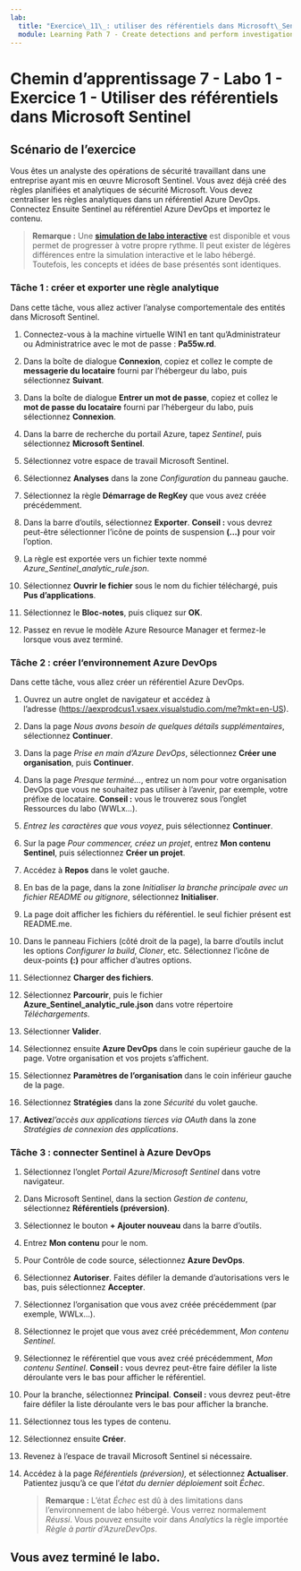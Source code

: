 ```yaml
---
lab:
  title: "Exercice\_11\_: utiliser des référentiels dans Microsoft\_Sentinel"
  module: Learning Path 7 - Create detections and perform investigations using Microsoft Sentinel
---
```


# Chemin d’apprentissage 7 - Labo 1 - Exercice 1 - Utiliser des référentiels dans Microsoft Sentinel

## Scénario de l’exercice

Vous êtes un analyste des opérations de sécurité travaillant dans une entreprise ayant mis en œuvre Microsoft Sentinel. Vous avez déjà créé des règles planifiées et analytiques de sécurité Microsoft.  Vous devez centraliser les règles analytiques dans un référentiel Azure DevOps.  Connectez Ensuite Sentinel au référentiel Azure DevOps et importez le contenu. 

>**Remarque :** Une **[simulation de labo interactive](https://mslabs.cloudguides.com/guides/SC-200%20Lab%20Simulation%20-%20Use%20repositories%20in%20Microsoft%20Sentinel)** est disponible et vous permet de progresser à votre propre rythme. Il peut exister de légères différences entre la simulation interactive et le labo hébergé. Toutefois, les concepts et idées de base présentés sont identiques. 


### Tâche 1 : créer et exporter une règle analytique

Dans cette tâche, vous allez activer l’analyse comportementale des entités dans Microsoft Sentinel.

1. Connectez-vous à la machine virtuelle WIN1 en tant qu’Administrateur ou Administratrice avec le mot de passe : **Pa55w.rd**.  

1. Dans la boîte de dialogue **Connexion**, copiez et collez le compte de **messagerie du locataire** fourni par l’hébergeur du labo, puis sélectionnez **Suivant**.

1. Dans la boîte de dialogue **Entrer un mot de passe**, copiez et collez le **mot de passe du locataire** fourni par l’hébergeur du labo, puis sélectionnez **Connexion**.

1. Dans la barre de recherche du portail Azure, tapez *Sentinel*, puis sélectionnez **Microsoft Sentinel**.

1. Sélectionnez votre espace de travail Microsoft Sentinel.

1. Sélectionnez **Analyses** dans la zone *Configuration* du panneau gauche.

1. Sélectionnez la règle **Démarrage de RegKey** que vous avez créée précédemment.

1. Dans la barre d’outils, sélectionnez **Exporter**. **Conseil :** vous devrez peut-être sélectionner l’icône de points de suspension **(...)** pour voir l’option.

1. La règle est exportée vers un fichier texte nommé *Azure_Sentinel_analytic_rule.json*.

1. Sélectionnez **Ouvrir le fichier** sous le nom du fichier téléchargé, puis **Pus d’applications**.

1. Sélectionnez le **Bloc-notes**, puis cliquez sur **OK**.

1. Passez en revue le modèle Azure Resource Manager et fermez-le lorsque vous avez terminé.


### Tâche 2 : créer l’environnement Azure DevOps

Dans cette tâche, vous allez créer un référentiel Azure DevOps.

1. Ouvrez un autre onglet de navigateur et accédez à l’adresse (https://aexprodcus1.vsaex.visualstudio.com/me?mkt=en-US).

1. Dans la page *Nous avons besoin de quelques détails supplémentaires*, sélectionnez **Continuer**.

1. Dans la page *Prise en main d’Azure DevOps*, sélectionnez **Créer une organisation**, puis **Continuer**.

1. Dans la page *Presque terminé...*, entrez un nom pour votre organisation DevOps que vous ne souhaitez pas utiliser à l’avenir, par exemple, votre préfixe de locataire. **Conseil :** vous le trouverez sous l’onglet Ressources du labo (WWLx...).

1. *Entrez les caractères que vous voyez*, puis sélectionnez **Continuer**.

1. Sur la page *Pour commencer, créez un projet*, entrez **Mon contenu Sentinel**, puis sélectionnez **Créer un projet**.

1. Accédez à **Repos** dans le volet gauche.

1. En bas de la page, dans la zone *Initialiser la branche principale avec un fichier README ou gitignore*, sélectionnez **Initialiser**.

1. La page doit afficher les fichiers du référentiel.  le seul fichier présent est README.me.

1. Dans le panneau Fichiers (côté droit de la page), la barre d’outils inclut les options *Configurer la build*, *Cloner*, etc. Sélectionnez l’icône de deux-points **(:)** pour afficher d’autres options.

1. Sélectionnez **Charger des fichiers**.

1. Sélectionnez **Parcourir**, puis le fichier **Azure_Sentinel_analytic_rule.json** dans votre répertoire *Téléchargements*.

1. Sélectionner **Valider**.

1. Sélectionnez ensuite **Azure DevOps** dans le coin supérieur gauche de la page.  Votre organisation et vos projets s’affichent.

1. Sélectionnez **Paramètres de l’organisation** dans le coin inférieur gauche de la page.

1. Sélectionnez **Stratégies** dans la zone *Sécurité* du volet gauche.

1. **Activez***l’accès aux applications tierces via OAuth* dans la zone *Stratégies de connexion des applications*.


### Tâche 3 : connecter Sentinel à Azure DevOps

1. Sélectionnez l’onglet *Portail Azure*/*Microsoft Sentinel* dans votre navigateur.

1. Dans Microsoft Sentinel, dans la section *Gestion de contenu*, sélectionnez **Référentiels (préversion)**.

1. Sélectionnez le bouton **+ Ajouter nouveau** dans la barre d’outils.

1. Entrez **Mon contenu** pour le nom.

1. Pour Contrôle de code source, sélectionnez **Azure DevOps**.

1. Sélectionnez **Autoriser**. Faites défiler la demande d’autorisations vers le bas, puis sélectionnez **Accepter**.

1. Sélectionnez l’organisation que vous avez créée précédemment (par exemple, WWLx…).

1. Sélectionnez le projet que vous avez créé précédemment, *Mon contenu Sentinel*.

1. Sélectionnez le référentiel que vous avez créé précédemment, *Mon contenu Sentinel*. **Conseil :** vous devrez peut-être faire défiler la liste déroulante vers le bas pour afficher le référentiel.

1. Pour la branche, sélectionnez **Principal**. **Conseil :** vous devrez peut-être faire défiler la liste déroulante vers le bas pour afficher la branche.

1. Sélectionnez tous les types de contenu.

1. Sélectionnez ensuite **Créer**.

1. Revenez à l’espace de travail Microsoft Sentinel si nécessaire.

1. Accédez à la page *Référentiels (préversion),* et sélectionnez **Actualiser**. Patientez jusqu’à ce que l’*état du dernier déploiement* soit *Échec*.  

    >**Remarque :** L’état *Échec* est dû à des limitations dans l’environnement de labo hébergé. Vous verrez normalement *Réussi*. Vous pouvez ensuite voir dans *Analytics* la règle importée *Règle à partir d’AzureDevOps*.


## Vous avez terminé le labo.
